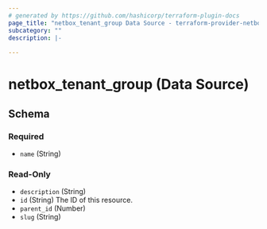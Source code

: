 ```yaml
---
# generated by https://github.com/hashicorp/terraform-plugin-docs
page_title: "netbox_tenant_group Data Source - terraform-provider-netbox"
subcategory: ""
description: |-
  
---
```


# netbox_tenant_group (Data Source)





<!-- schema generated by tfplugindocs -->
## Schema

### Required

- `name` (String)

### Read-Only

- `description` (String)
- `id` (String) The ID of this resource.
- `parent_id` (Number)
- `slug` (String)


